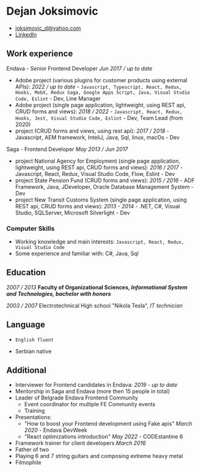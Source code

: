 # Dejan Joksimovic
* joksimovic_d@yahoo.com
* [LinkedIn](https://www.linkedin.com/in/dejan-joksimovi%C4%87-60a95782/)

## Work experience

Endava - Senior Frontend Developer *Jun 2017 / up to date*
* Adobe project (various plugins for customer products using external APIs): *2022 / up to date* - `Javascript, Typescript, React, Redux, Hooks, MobX, Redux Saga, Google Apps Script, Java, Visual Studio Code, Eslint` - Dev, Line Manager
* Adobe project (single page application, lightweight, using REST api, CRUD forms and views): *2018 / 2022* - `Javascript, React, Redux, Hooks, Jest, Visual Studio Code, Eslint` - Dev, Team Lead (from 2020)
* project (CRUD forms and views, using rest api): *2017 / 2018* - Javascript, AEM framework, InteliJ, Java, Sql, linux, macOs - Dev

Saga - Frontend Developer *May 2013 / Jun 2017*
* project National Agency for Employment (single page application, lightweight, using REST api, CRUD forms and views): *2016 / 2017* - Javascript, React, Redux, Visual Studio Code, Flow, Eslint - Dev
* project State Pension Fund (CRUD forms and views): *2015 / 2016* - ADF Framework, Java, JDeveloper, Oracle Database Management System - Dev
* project New Transit Customs System (single page application, using REST api, CRUD forms and views): *2013 - 2014* - .NET, C#, Visual Studio, SQLServer, Microsoft Silverlight - Dev

### Computer Skills
* Working knowledge and main interests: 
`Javascript, React, Redux, Visual Studio Code`
* Some experience and familiar with:
C#, Java, Sql

## Education

*2007 / 2013*
__Faculty of Organizational Sciences, *Informational System and Technologies, bachelor with honors*__

*2003 / 2007*
Electrotechnical High school "Nikola Tesla", *IT technician*

## Language

* `English fluent`

* Serbian native

## Additional

* Interviewer for Frontend candidates in Endava: *2019 - up to date*
* Mentorship in Saga and Endava (more then 15 people in total)
* Leader of Belgrade Endava Frontend Community
    * Event coordinator for multiple FE Community events
    * Training
* Presentations:
    * "How to boost your Frontend development using Fake apis" *March 2020* - Endava DevWeek
    * "React optimizations introduction" *May 2022* - CODEstantine 6
* Framework trainer for client developers *March 2016*
* Father of two
* Playing 6 and 7 string guitars and composing extreme heavy metal
* Filmophile

